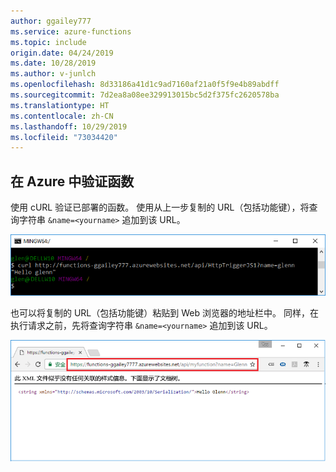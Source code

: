 ```yaml
---
author: ggailey777
ms.service: azure-functions
ms.topic: include
origin.date: 04/24/2019
ms.date: 10/28/2019
ms.author: v-junlch
ms.openlocfilehash: 8d33186a41d1c9ad7160af21a0f5f9e4b89abdff
ms.sourcegitcommit: 7d2ea8a08ee329913015bc5d2f375fc2620578ba
ms.translationtype: HT
ms.contentlocale: zh-CN
ms.lasthandoff: 10/29/2019
ms.locfileid: "73034420"
---
```

## <a name="test"></a>在 Azure 中验证函数

使用 cURL 验证已部署的函数。 使用从上一步复制的 URL（包括功能键），将查询字符串 `&name=<yourname>` 追加到该 URL。

![使用 cURL 在 Azure 中调用函数。](./media/functions-test-function-code/functions-azure-cli-function-test-curl.png) 

也可以将复制的 URL（包括功能键）粘贴到 Web 浏览器的地址栏中。 同样，在执行请求之前，先将查询字符串 `&name=<yourname>` 追加到该 URL。

![使用 Web 浏览器调用函数。](./media/functions-test-function-code/functions-azure-cli-function-test-browser.png)  

